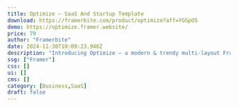 ```yaml
---
title: Optimize — SaaS And Startup Template
download: https://framerbite.com/product/optimize?aff=YGGpO5
demo: https://optimize.framer.website/
price: 79
author: "Framerbite"
date: 2024-11-30T10:09:23.946Z
description: "Introducing Optimize – a modern & trendy multi-layout Framer template crafted for SaaS and startup businesses."
ssg: ["Framer"]
css: []
ui: []
cms: []
category: [Business,SaaS]
draft: false
---
```

